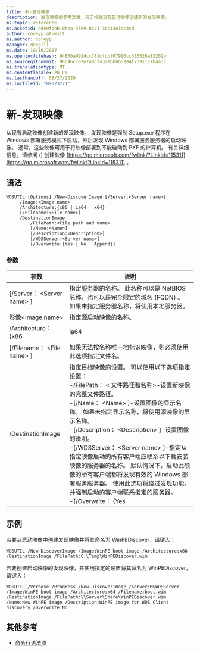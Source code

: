 ```yaml
---
title: 新-发现映像
description: 发现映像的参考文章，用于根据现有启动映像创建新的发现映像。
ms.topic: reference
ms.assetid: ede9fbbb-0bba-4309-8c21-3cc13e1dc3cd
author: coreyp-at-msft
ms.author: coreyp
manager: dongill
ms.date: 10/16/2017
ms.openlocfilehash: 94860a992dcc781cfdbf07916cc383526a12202b
ms.sourcegitcommit: 96d46c702e7a9c3a321bbbb5284f73911c7baa3c
ms.translationtype: MT
ms.contentlocale: zh-CN
ms.lasthandoff: 08/27/2020
ms.locfileid: "89023271"
---
```

# <a name="new-discoverimage"></a>新-发现映像

从现有启动映像创建新的发现映像。 发现映像是强制 Setup.exe 程序在 Windows 部署服务模式下启动，然后发现 Windows 部署服务服务器的启动映像。 通常，这些映像可用于将映像部署到不能启动到 PXE 的计算机。 有关详细信息，请参阅 () 创建映像 [https://go.microsoft.com/fwlink/?LinkId=115311](https://go.microsoft.com/fwlink/?LinkId=115311) 。

## <a name="syntax"></a>语法

```
WDSUTIL [Options] /New-DiscoverImage [/Server:<Server name>]
     /Image:<Image name>
     /Architecture:{x86 | ia64 | x64}
     [/Filename:<File name>]
     /DestinationImage
         /FilePath:<File path and name>
         [/Name:<Name>]
         [/Description:<Description>]
         [/WDSServer:<Server name>]
         [/Overwrite:{Yes | No | Append}]
```

### <a name="parameters"></a>参数

|        参数         |                                                                                                                                                                                                                                                                                                                                                                                                                       说明                                                                                                                                                                                                                                                                                                                                                                                                                       |
|--------------------------|---------------------------------------------------------------------------------------------------------------------------------------------------------------------------------------------------------------------------------------------------------------------------------------------------------------------------------------------------------------------------------------------------------------------------------------------------------------------------------------------------------------------------------------------------------------------------------------------------------------------------------------------------------------------------------------------------------------------------------------------------------------------------------------------------------------------------------------------------------|
| [/Server： \<Server name> ] |                                                                                                                                                                                                                                                                                                                                     指定服务器的名称。 此名称可以是 NetBIOS 名称，也可以是完全限定的域名 (FQDN) 。 如果未指定服务器名称，将使用本地服务器。                                                                                                                                                                                                                                                                                                                                     |
|   影像\<Image name>   |                                                                                                                                                                                                                                                                                                                                                                                                      指定源启动映像的名称。                                                                                                                                                                                                                                                                                                                                                                                                       |
|    /Architecture： {x86    |                                                                                                                                                                                                                                                                                                                                                                                                                          ia64                                                                                                                                                                                                                                                                                                                                                                                                                           |
| [/Filename： \<File name> ] |                                                                                                                                                                                                                                                                                                                                                                         如果无法按名称唯一地标识映像，则必须使用此选项指定文件名。                                                                                                                                                                                                                                                                                                                                                                          |
|    /DestinationImage     | 指定目标映像的设置。 可以使用以下选项指定设置：</br>-/FilePath： < 文件路径和名称>-设置新映像的完整文件路径。</br>-[/Name： \<Name> ]-设置图像的显示名称。 如果未指定显示名称，将使用源映像的显示名称。</br>-[/Description： \<Description> ]-设置图像的说明。</br>-[/WDSServer： \<Server name> ]-指定从指定映像启动的所有客户端应联系以下载安装映像的服务器的名称。 默认情况下，启动此映像的所有客户端都将发现有效的 Windows 部署服务服务器。 使用此选项将绕过发现功能，并强制启动的客户端联系指定的服务器。</br>-[/Overwrite： {Yes |

## <a name="examples"></a>示例

若要从启动映像中创建发现映像并将其命名为 WinPEDiscover，请键入：
```
WDSUTIL /New-DiscoverImage /Image:WinPE boot image /Architecture:x86 /DestinationImage /FilePath:C:\Temp\WinPEDiscover.wim
```
若要创建启动映像的发现映像，并使用指定的设置将其命名为 WinPEDiscover，请键入：
```
WDSUTIL /Verbose /Progress /New-DiscoverImage /Server:MyWDSServer
/Image:WinPE boot image /Architecture:x64 /Filename:boot.wim /DestinationImage /FilePath:\\Server\Share\WinPEDiscover.wim
/Name:New WinPE image /Description:WinPE image for WDS Client discovery /Overwrite:No
```

## <a name="additional-references"></a>其他参考

- [命令行语法项](command-line-syntax-key.md)